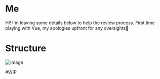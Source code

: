 # Me
Hi! I'm leaving some details below to help the review process. First time playing with Vue, my apologies upfront for any oversights💪

# Structure
![image](https://github.com/ricardojvelez/frontend-challenge/assets/36717562/7f4ea2ef-a400-4c96-ae64-32c0edda0a54)

#WIP
